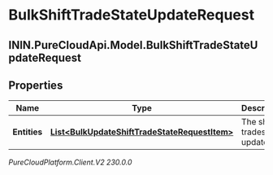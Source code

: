 # BulkShiftTradeStateUpdateRequest

## ININ.PureCloudApi.Model.BulkShiftTradeStateUpdateRequest

## Properties

|Name | Type | Description | Notes|
|------------ | ------------- | ------------- | -------------|
| **Entities** | [**List&lt;BulkUpdateShiftTradeStateRequestItem&gt;**](BulkUpdateShiftTradeStateRequestItem) | The shift trades to update | |



_PureCloudPlatform.Client.V2 230.0.0_
